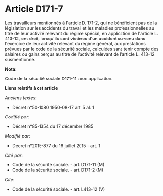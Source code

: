 # Article D171-7

Les travailleurs mentionnés à l'article D. 171-2, qui ne bénéficient pas de la législation sur les accidents du travail et
les maladies professionnelles au titre de leur activité relevant du régime spécial, en application de l'article L. 413-12,
ont droit, lorsqu'ils sont victimes d'un accident survenu dans l'exercice de leur activité relevant du régime général, aux
prestations prévues par le code de la sécurité sociale, calculées sans tenir compte des salaires ou gains perçus au titre de
l'activité relevant de l'article L. 413-12 susmentionné.

**Nota:**

Code de la sécurité sociale D171-11 : non application.

**Liens relatifs à cet article**

_Anciens textes_:

  - Décret n°50-1080 1950-08-17 art. 5 al. 1

_Codifié par_:

  - Décret n°85-1354 du 17 décembre 1985

_Modifié par_:

  - Décret n°2015-877 du 16 juillet 2015 - art. 1

_Cité par_:

  - Code de la sécurité sociale. - art. D171-11 (M)
  - Code de la sécurité sociale. - art. D171-2 (M)

_Cite_:

  - Code de la sécurité sociale. - art. L413-12 (V)
